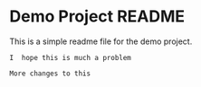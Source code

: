 # Demo Project README
This is a simple readme file for the demo project.
```
I  hope this is much a problem

More changes to this